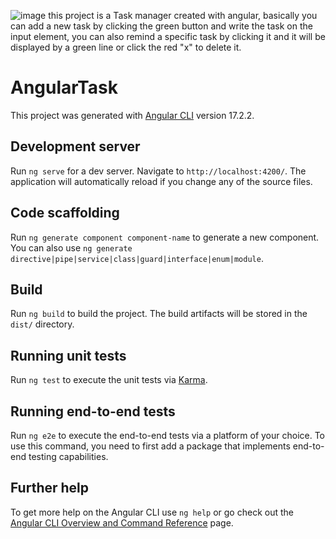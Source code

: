 ![image](https://github.com/DavideSiracusano/angular-task/assets/152174921/8a1b16d5-359e-4606-ab1a-ebab9b5cbcea)
this project is a Task manager created with angular, basically you can add a new task by clicking the green button and write the task on the input element, you can also remind a specific task by clicking it and it will be displayed by a green line or click the red "x" to delete it.


# AngularTask

This project was generated with [Angular CLI](https://github.com/angular/angular-cli) version 17.2.2.

## Development server

Run `ng serve` for a dev server. Navigate to `http://localhost:4200/`. The application will automatically reload if you change any of the source files.

## Code scaffolding

Run `ng generate component component-name` to generate a new component. You can also use `ng generate directive|pipe|service|class|guard|interface|enum|module`.

## Build

Run `ng build` to build the project. The build artifacts will be stored in the `dist/` directory.

## Running unit tests

Run `ng test` to execute the unit tests via [Karma](https://karma-runner.github.io).

## Running end-to-end tests

Run `ng e2e` to execute the end-to-end tests via a platform of your choice. To use this command, you need to first add a package that implements end-to-end testing capabilities.

## Further help

To get more help on the Angular CLI use `ng help` or go check out the [Angular CLI Overview and Command Reference](https://angular.io/cli) page.
